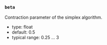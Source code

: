 ### `beta`

Contraction parameter of the simplex algorithm.

  - type: float
  - default: 0.5
  - typical range: 0.25 ... 3
